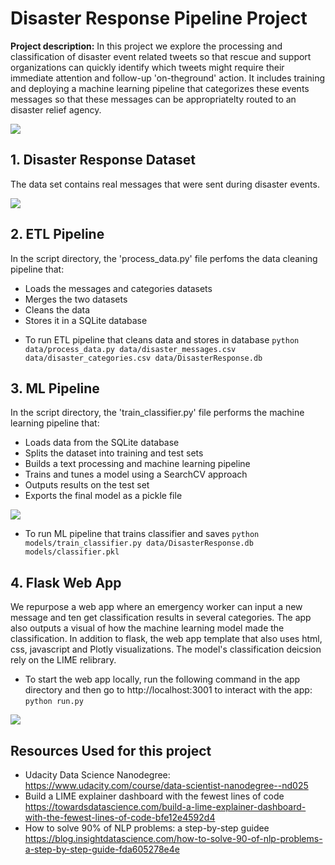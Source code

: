 # Disaster Response Pipeline Project

**Project description:** In this project we explore the processing and classification of disaster event related tweets so that rescue and support organizations can quickly identify which tweets might require their immediate attention and follow-up 'on-theground' action.  It includes training and deploying a machine learning pipeline that categorizes these events messages so that these messages can be appropriatelty routed to an disaster relief agency.

<kbd> <img src="https://christophercochet.github.io/Disaster-Message-NLP-Pipeline/images/App-demo.gif"/> </kbd>


## 1. Disaster Response Dataset

 The data set contains real messages that were sent during disaster events.

 
<kbd> <img src="https://christophercochet.github.io/Disaster-Message-NLP-Pipeline/images/dataset-lsa.PNG"/> </kbd>

## 2. ETL Pipeline

In the script directory, the 'process_data.py' file perfoms the data cleaning pipeline that:

* Loads the messages and categories datasets
* Merges the two datasets
* Cleans the data
* Stores it in a SQLite database

- To run ETL pipeline that cleans data and stores in database
    ```python data/process_data.py data/disaster_messages.csv data/disaster_categories.csv data/DisasterResponse.db```

## 3. ML Pipeline

In the script directory, the 'train_classifier.py' file performs the machine learning pipeline that:

* Loads data from the SQLite database
* Splits the dataset into training and test sets
* Builds a text processing and machine learning pipeline
* Trains and tunes a model using a SearchCV approach
* Outputs results on the test set
* Exports the final model as a pickle file

<kbd> <img src="https://christophercochet.github.io/Disaster-Message-NLP-Pipeline/images/model-pipelines.PNG"/> </kbd>

- To run ML pipeline that trains classifier and saves
    ```python models/train_classifier.py data/DisasterResponse.db models/classifier.pkl```

## 4. Flask Web App
We repurpose a web app where an emergency worker can input a new message and ten get classification results in several categories. The app also outputs a visual of how the machine learning model made the classification. 
In addition to flask, the web app template that also uses html, css, javascript and Plotly visualizations. The model's classification deicsion rely on the LIME relibrary.

- To start the web app locally, run the following command in the app directory and then go to http://localhost:3001 to interact with the app:
    ```python run.py```

<kbd> <img src="https://christophercochet.github.io/Disaster-Message-NLP-Pipeline/images/classification-result.PNG"/> </kbd>


## Resources Used for this project
* Udacity Data Science Nanodegree: https://www.udacity.com/course/data-scientist-nanodegree--nd025
* Build a LIME explainer dashboard with the fewest lines of code https://towardsdatascience.com/build-a-lime-explainer-dashboard-with-the-fewest-lines-of-code-bfe12e4592d4
* How to solve 90% of NLP problems: a step-by-step guidee https://blog.insightdatascience.com/how-to-solve-90-of-nlp-problems-a-step-by-step-guide-fda605278e4e







